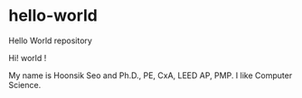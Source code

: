 # hello-world
Hello World repository

Hi! world !

My name is Hoonsik Seo and Ph.D., PE, CxA, LEED AP, PMP.
I like Computer Science.

